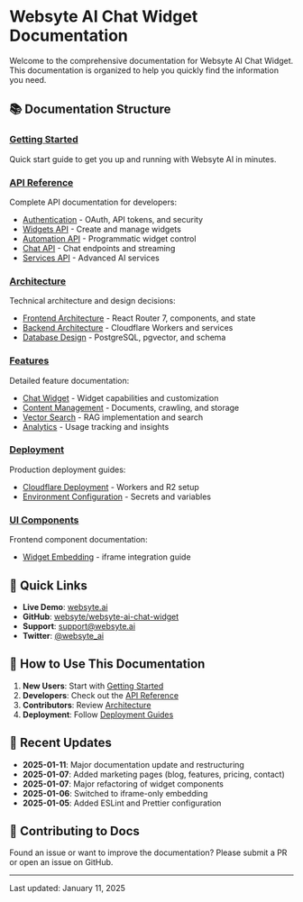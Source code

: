 # Websyte AI Chat Widget Documentation

Welcome to the comprehensive documentation for Websyte AI Chat Widget. This documentation is organized to help you quickly find the information you need.

## 📚 Documentation Structure

### [Getting Started](./GETTING-STARTED.md)
Quick start guide to get you up and running with Websyte AI in minutes.

### [API Reference](./API/README.md)
Complete API documentation for developers:
- [Authentication](./API/AUTHENTICATION.md) - OAuth, API tokens, and security
- [Widgets API](./API/WIDGETS.md) - Create and manage widgets
- [Automation API](./API/AUTOMATION.md) - Programmatic widget control
- [Chat API](./API/CHAT.md) - Chat endpoints and streaming
- [Services API](./API/SERVICES.md) - Advanced AI services

### [Architecture](./ARCHITECTURE/README.md)
Technical architecture and design decisions:
- [Frontend Architecture](./ARCHITECTURE/FRONTEND.md) - React Router 7, components, and state
- [Backend Architecture](./ARCHITECTURE/BACKEND.md) - Cloudflare Workers and services
- [Database Design](./ARCHITECTURE/DATABASE.md) - PostgreSQL, pgvector, and schema

### [Features](./FEATURES/README.md)
Detailed feature documentation:
- [Chat Widget](./FEATURES/CHAT-WIDGET.md) - Widget capabilities and customization
- [Content Management](./FEATURES/CONTENT-MANAGEMENT.md) - Documents, crawling, and storage
- [Vector Search](./FEATURES/VECTOR-SEARCH.md) - RAG implementation and search
- [Analytics](./FEATURES/ANALYTICS.md) - Usage tracking and insights

### [Deployment](./DEPLOYMENT/README.md)
Production deployment guides:
- [Cloudflare Deployment](./DEPLOYMENT/CLOUDFLARE.md) - Workers and R2 setup
- [Environment Configuration](./DEPLOYMENT/ENVIRONMENT.md) - Secrets and variables

### [UI Components](./UI/README.md)
Frontend component documentation:
- [Widget Embedding](./UI/EMBEDDING.md) - iframe integration guide

## 🚀 Quick Links

- **Live Demo**: [websyte.ai](https://websyte.ai)
- **GitHub**: [websyte/websyte-ai-chat-widget](https://github.com/websyte/websyte-ai-chat-widget)
- **Support**: support@websyte.ai
- **Twitter**: [@websyte_ai](https://twitter.com/websyte_ai)

## 📖 How to Use This Documentation

1. **New Users**: Start with [Getting Started](./GETTING-STARTED.md)
2. **Developers**: Check out the [API Reference](./API/README.md)
3. **Contributors**: Review [Architecture](./ARCHITECTURE/README.md)
4. **Deployment**: Follow [Deployment Guides](./DEPLOYMENT/README.md)

## 🔄 Recent Updates

- **2025-01-11**: Major documentation update and restructuring
- **2025-01-07**: Added marketing pages (blog, features, pricing, contact)
- **2025-01-07**: Major refactoring of widget components
- **2025-01-06**: Switched to iframe-only embedding
- **2025-01-05**: Added ESLint and Prettier configuration

## 📝 Contributing to Docs

Found an issue or want to improve the documentation? Please submit a PR or open an issue on GitHub.

---

Last updated: January 11, 2025